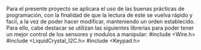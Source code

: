 Para el presente proyecto se aplicara el uso de las buenas prácticas de programación, con la finalidad de que la lectura de este se vuelva rápido y facil, a la vez de poder hacer modificar, manteniendo un orden establecido.
Para ello, cabe destacar se utilizan las siguientes librerias para poder tener un mejor control de los sensores y modulos a manipular:
#include  <Wire.h>
#include  <LiquidCrystal_I2C.h>
#include <Keypad.h>
